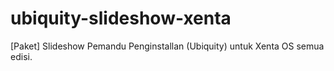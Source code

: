 # ubiquity-slideshow-xenta
[Paket] Slideshow Pemandu Penginstallan (Ubiquity) untuk Xenta OS semua edisi.
